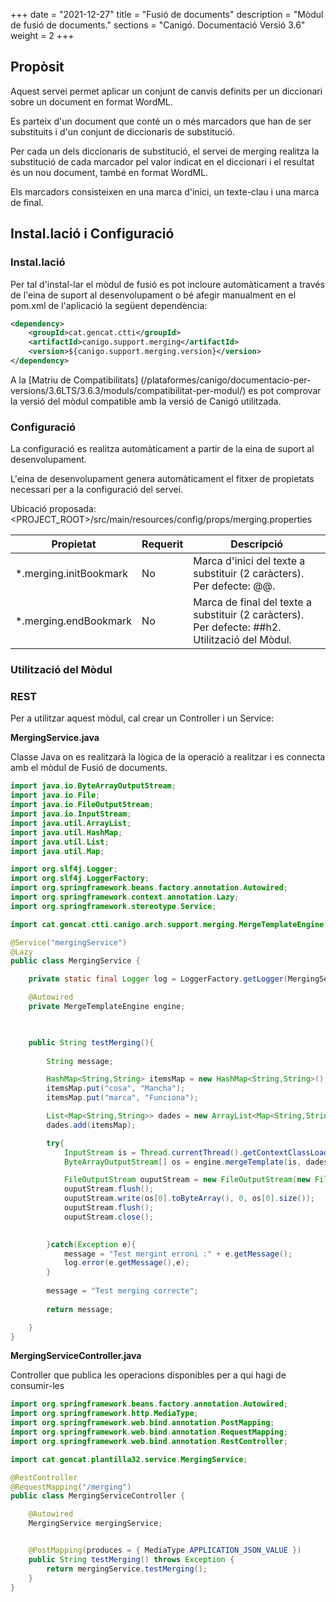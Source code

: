 +++
date        = "2021-12-27"
title       = "Fusió de documents"
description = "Mòdul de fusió de documents."
sections    = "Canigó. Documentació Versió 3.6"
weight      = 2
+++

## Propòsit

Aquest servei permet aplicar un conjunt de canvis definits per un diccionari sobre un document en format WordML.

Es parteix d'un document que conté un o més marcadors que han de ser substituits i d'un conjunt de diccionaris de substitució.

Per cada un dels diccionaris de substitució, el servei de merging realitza la substitució de cada marcador pel valor indicat en el diccionari i el resultat és un nou document, també en format WordML.

Els marcadors consisteixen en una marca d'inici, un texte-clau i una marca de final.

## Instal.lació i Configuració

### Instal.lació

Per tal d'instal-lar el mòdul de fusió es pot incloure automàticament a través de l'eina de suport al desenvolupament o bé afegir manualment en el pom.xml de l'aplicació la següent dependència:

```xml
<dependency>
    <groupId>cat.gencat.ctti</groupId>
    <artifactId>canigo.support.merging</artifactId>
    <version>${canigo.support.merging.version}</version>
</dependency>
```

A la [Matriu de Compatibilitats] (/plataformes/canigo/documentacio-per-versions/3.6LTS/3.6.3/moduls/compatibilitat-per-modul/) es pot comprovar la versió del mòdul compatible amb la versió de Canigó utilitzada.

### Configuració

La configuració es realitza automàticament a partir de la eina de suport al desenvolupament.

L'eina de desenvolupament genera automàticament el fitxer de propietats necessari per a la configuració del servei.

Ubicació proposada: <PROJECT_ROOT>/src/main/resources/config/props/merging.properties

Propietat              | Requerit | Descripció
---------------------- | -------- | ---------------------------------------------------------------------
*.merging.initBookmark | No       | Marca d'inici del texte a substituir (2 caràcters). Per defecte: @@.
*.merging.endBookmark  | No       | Marca de final del texte a substituir (2 caràcters). Per defecte: ##h2. Utilització del Mòdul.

### Utilització del Mòdul

### REST

Per a utilitzar aquest mòdul, cal crear un Controller i un Service:

**MergingService.java**

Classe Java on es realitzarà la lògica de la operació a realitzar i es connecta amb el mòdul de Fusió de documents.

```java
import java.io.ByteArrayOutputStream;
import java.io.File;
import java.io.FileOutputStream;
import java.io.InputStream;
import java.util.ArrayList;
import java.util.HashMap;
import java.util.List;
import java.util.Map;

import org.slf4j.Logger;
import org.slf4j.LoggerFactory;
import org.springframework.beans.factory.annotation.Autowired;
import org.springframework.context.annotation.Lazy;
import org.springframework.stereotype.Service;

import cat.gencat.ctti.canigo.arch.support.merging.MergeTemplateEngine;

@Service("mergingService")
@Lazy
public class MergingService {

	private static final Logger log = LoggerFactory.getLogger(MergingService.class);

	@Autowired
    private MergeTemplateEngine engine;
    


	public String testMerging(){
		
		String message;

		HashMap<String,String> itemsMap = new HashMap<String,String>();
		itemsMap.put("cosa", "Mancha");
		itemsMap.put("marca", "Funciona");

        List<Map<String,String>> dades = new ArrayList<Map<String,String>>();
        dades.add(itemsMap);

        try{
            InputStream is = Thread.currentThread().getContextClassLoader().getResourceAsStream("TestDoc.xml");
            ByteArrayOutputStream[] os = engine.mergeTemplate(is, dades);

            FileOutputStream ouputStream = new FileOutputStream(new File("c://tmp//file.xml"));
            ouputStream.flush();
            ouputStream.write(os[0].toByteArray(), 0, os[0].size());
            ouputStream.flush();
            ouputStream.close();
            

        }catch(Exception e){
        	message = "Test mergint erroni :" + e.getMessage();
        	log.error(e.getMessage(),e);
        }
        
        message = "Test merging correcte";
        
        return message;

    }
}
```  

**MergingServiceController.java**

Controller que publica les operacions disponibles per a qui hagi de consumir-les

```java
import org.springframework.beans.factory.annotation.Autowired;
import org.springframework.http.MediaType;
import org.springframework.web.bind.annotation.PostMapping;
import org.springframework.web.bind.annotation.RequestMapping;
import org.springframework.web.bind.annotation.RestController;

import cat.gencat.plantilla32.service.MergingService;

@RestController
@RequestMapping("/merging")
public class MergingServiceController {

	@Autowired
	MergingService mergingService;


	@PostMapping(produces = { MediaType.APPLICATION_JSON_VALUE })
	public String testMerging() throws Exception {
		return mergingService.testMerging();
	}
}
```
